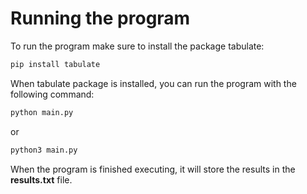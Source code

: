 # Running the program

To run the program make sure to install the package tabulate:

```txt
pip install tabulate
```

When tabulate package is installed, you can run the program with the following command:

```txt
python main.py
```

or

```txt
python3 main.py
```

When the program is finished executing, it will store the results in the **results.txt** file.
